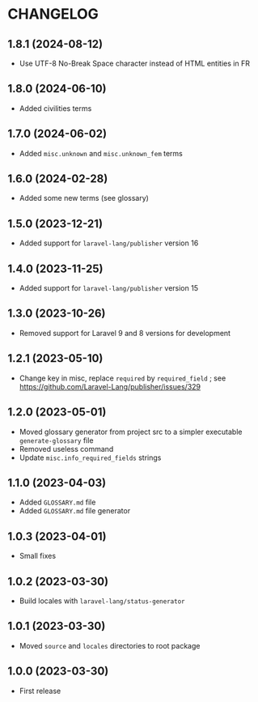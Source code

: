 CHANGELOG
=========

1.8.1 (2024-08-12)
------------------

- Use UTF-8 No-Break Space character instead of HTML entities in FR


1.8.0 (2024-06-10)
------------------

- Added civilities terms


1.7.0 (2024-06-02)
------------------

- Added `misc.unknown` and `misc.unknown_fem` terms


1.6.0 (2024-02-28)
------------------

- Added some new terms (see glossary)


1.5.0 (2023-12-21)
------------------

- Added support for `laravel-lang/publisher` version 16


1.4.0 (2023-11-25)
------------------

- Added support for `laravel-lang/publisher` version 15


1.3.0 (2023-10-26)
------------------

- Removed support for Laravel 9 and 8 versions for development


1.2.1 (2023-05-10)
------------------

- Change key in misc, replace `required` by `required_field` ; see https://github.com/Laravel-Lang/publisher/issues/329


1.2.0 (2023-05-01)
------------------

- Moved glossary generator from project src to a simpler executable `generate-glossary` file
- Removed useless command
- Update `misc.info_required_fields` strings


1.1.0 (2023-04-03)
------------------

- Added `GLOSSARY.md` file
- Added `GLOSSARY.md` file generator


1.0.3 (2023-04-01)
------------------

- Small fixes


1.0.2 (2023-03-30)
------------------

- Build locales with `laravel-lang/status-generator`


1.0.1 (2023-03-30)
------------------

- Moved `source` and `locales` directories to root package


1.0.0 (2023-03-30)
------------------

- First release
